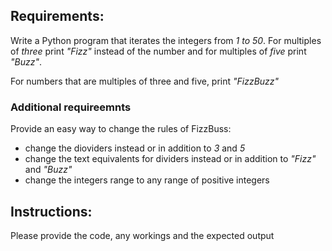 ## Requirements:
Write a Python program that iterates the integers from *1 to 50*. For multiples of *three* print *"Fizz"* instead of the number and for multiples of *five* print *"Buzz"*. 

For numbers that are multiples of three and five, print *"FizzBuzz"*

### Additional requireemnts
Provide an easy way to change the rules of FizzBuss:
- change the dioviders instead or in addition to *3* and *5*
- change the text equivalents for dividers instead or in addition to *"Fizz"* and *"Buzz"*
- change the integers range to any range of positive integers

## Instructions:
Please provide the code, any workings and the expected output